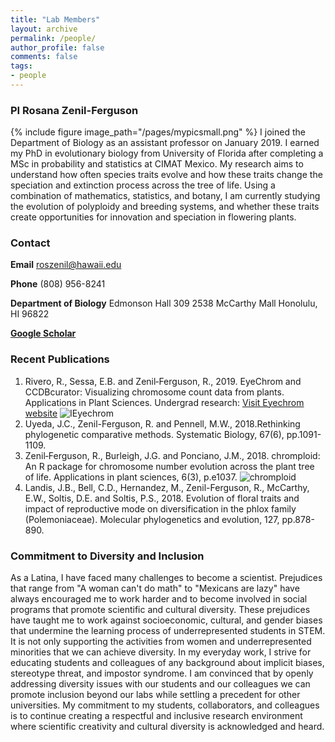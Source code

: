 ```yaml
---
title: "Lab Members"
layout: archive
permalink: /people/
author_profile: false
comments: false
tags:
- people
---
```

### PI Rosana Zenil-Ferguson
{% include figure image_path="/pages/mypicsmall.png" %}
I joined the Department of Biology as an assistant professor on January 2019. I earned my PhD in evolutionary biology from University of Florida after completing a MSc in probability and statistics at CIMAT Mexico. My research aims to understand how often species traits evolve and how these traits change the speciation and extinction process across the tree of life. Using a combination of mathematics, statistics, and botany, I am currently studying the evolution of polyploidy and breeding systems, and whether these traits create opportunities for innovation and speciation in flowering plants.


### Contact
**Email**  roszenil@hawaii.edu

**Phone** (808) 956-8241

**Department of Biology**
Edmonson Hall 309
2538 McCarthy Mall
Honolulu, HI 96822

[**Google Scholar**](https://scholar.google.com/citations?hl=en&user=fddibuQAAAAJ&view_op=list_works&sortby=pubdate)




### Recent Publications
1. Rivero, R., Sessa, E.B. and Zenil‐Ferguson, R., 2019. EyeChrom and CCDBcurator: Visualizing chromosome count data from plants. Applications in Plant Sciences.
Undergrad research: [Visit Eyechrom website](https://www.eyechrom.com)
![IEyechrom](images/eyechromCCDB.png)
2.  Uyeda, J.C., Zenil-Ferguson, R. and Pennell, M.W., 2018.Rethinking phylogenetic comparative methods. Systematic Biology, 67(6), pp.1091-1109.
3.  Zenil‐Ferguson, R., Burleigh, J.G. and Ponciano, J.M., 2018. chromploid: An R package for chromosome number evolution across the plant tree of life. Applications in plant sciences, 6(3), p.e1037.
![chromploid](images/chromploidexample.png)
4. Landis, J.B., Bell, C.D., Hernandez, M., Zenil-Ferguson, R., McCarthy, E.W., Soltis, D.E. and Soltis, P.S., 2018. Evolution of floral traits and impact of reproductive mode on diversification in the phlox family (Polemoniaceae). Molecular phylogenetics and evolution, 127, pp.878-890.

### Commitment to Diversity and Inclusion
As a Latina, I have faced many challenges to become a scientist. Prejudices that range from "A woman can't do math" to "Mexicans are lazy" have always encouraged me to work harder and to become involved in social programs that promote scientific and cultural diversity.  These prejudices have taught me to work against socioeconomic, cultural, and gender biases that undermine the learning process of  underrepresented students in STEM.
It is not only supporting the activities from women and underrepresented minorities that we can achieve diversity. In my everyday work, I strive for educating students and colleagues of any background about implicit biases, stereotype threat, and impostor syndrome. I am convinced that by openly addressing diversity issues with our students and our colleagues we can promote inclusion beyond our labs while settling a precedent for other universities. My commitment to my students, collaborators, and colleagues is to continue creating a respectful and inclusive research environment where scientific creativity and cultural diversity is acknowledged and heard.

